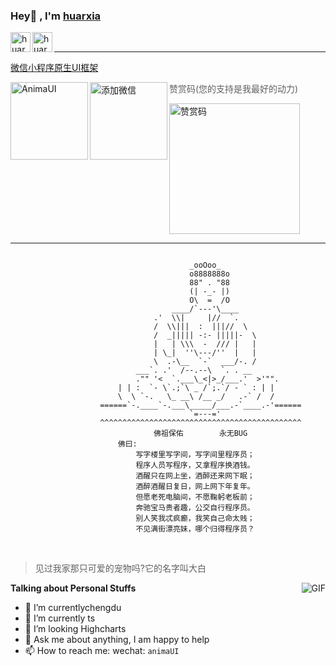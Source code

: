 ###  Hey👋 , I'm [huarxia](https://www.jianshu.com/u/fcba10ed6b8a)

<a href="https://github.com/huarxia">
    <img align="left" alt="huarxia" width="32px" src="https://img.icons8.com/nolan/64/github.png"/>
</a>
<a href="https://www.jianshu.com/u/fcba10ed6b8a">
    <img align="left" alt="huarxia" width="32px" src="https://img.icons8.com/material-rounded/24/000000/jianshu.png"/>
</a>

<br/>

------
[微信小程序原生UI框架](https://github.com/AnimaUI/wechat-miniprogram)



<img align="left" alt="AnimaUI" width="124px" src="http://oos.animaui.com/mini/wechat/images/gh_eb31d483d6e0_258.jpg"/>

<img align="left" alt="添加微信" width="124px" src="http://oos.animaui.com/mini/wechat/images/wx.jpg"/>

> 赞赏码(您的支持是我最好的动力)

<img align="ceter" alt="赞赏码" width="209px" src="http://oos.animaui.com/mini/wechat/images/appreciate.jpg"/>

------

```

                                        _ooOoo_
                                        o8888888o
                                        88" . "88
                                        (| -_- |)
                                        O\  =  /O
                                    ____/`---'\____
                                .'  \\|     |//  `.
                                /  \\|||  :  |||//  \
                                /  _||||| -:- |||||-  \
                                |   | \\\  -  /// |   |
                                | \_|  ''\---/''  |   |
                                \  .-\__  `-`  ___/-. /
                            ___`. .'  /--.--\  `. . __
                            ."" '<  `.___\_<|>_/___.'  >'"".
                        | | :  `- \`.;`\ _ /`;.`/ - ` : | |
                        \  \ `-.   \_ __\ /__ _/   .-` /  /
                    ======`-.____`-.___\_____/___.-`____.-'======
                                        `=---='
                    ^^^^^^^^^^^^^^^^^^^^^^^^^^^^^^^^^^^^^^^^^^^^^
                                佛祖保佑        永无BUG
                        佛曰:
                            写字楼里写字间，写字间里程序员；
                            程序人员写程序，又拿程序换酒钱。
                            酒醒只在网上坐，酒醉还来网下眠；
                            酒醉酒醒日复日，网上网下年复年。
                            但愿老死电脑间，不愿鞠躬老板前；
                            奔驰宝马贵者趣，公交自行程序员。
                            别人笑我忒疯癫，我笑自己命太贱；
                            不见满街漂亮妹，哪个归得程序员？

```

<br/>

> 见过我家那只可爱的宠物吗?它的名字叫大白

<img align="right" alt="GIF" src="https://imgconvert.csdnimg.cn/aHR0cHM6Ly9tbWJpei5xcGljLmNuL21tYml6X2dpZi85WnJkQ0VndEVoWmRabmljSWFwTThpY2xvWUo1WUlzaHdwRjVHUmNlUU00VUJ1ZDlsVlVoUUdFc2N5cHJnNTVXOXJaS1poTWliQVRPVjlUZ1NpYzdXalh2c0EvNjQw?x-oss-process=image/format,png" />

**Talking about Personal Stuffs**

- 🔭 I’m currentlychengdu
- 🌱 I’m currently ts
- 👯 I’m looking Highcharts
- 💬 Ask me about anything, I am happy to help
- 📫 How to reach me: wechat: `animaUI`


